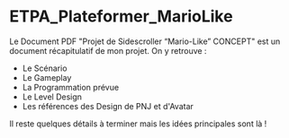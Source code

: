 # ETPA_Plateformer_MarioLike

Le Document PDF "Projet de Sidescroller “Mario-Like” CONCEPT" est un document récapitulatif de mon projet. On y retrouve :

- Le Scénario
- Le Gameplay
- La Programmation prévue
- Le Level Design
- Les références des Design de PNJ et d'Avatar

Il reste quelques détails à terminer mais les idées principales sont là !
